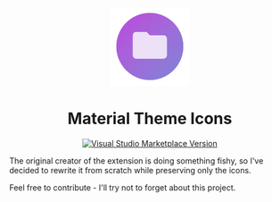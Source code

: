 <div align="center">

<img src="./icon.png" width="140" />

# Material Theme Icons

<a href="https://marketplace.visualstudio.com/items?itemName=kd3n1z.vscode-material-theme-icons">

![Visual Studio Marketplace Version](https://img.shields.io/visual-studio-marketplace/v/kd3n1z.vscode-material-theme-icons)

</a>

</div>

The original creator of the extension is doing something fishy, so I've decided to rewrite it from scratch while preserving only the icons.

Feel free to contribute - I'll try not to forget about this project.


